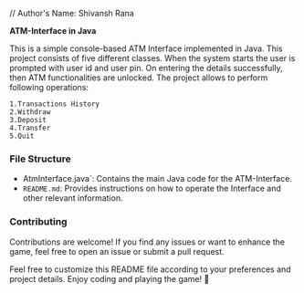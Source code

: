 // Author's Name: Shivansh Rana



**ATM-Interface in Java**

This is a simple console-based ATM Interface implemented in Java. This project consists of five different classes. When the system starts the user is prompted with user id and user pin. On entering the details successfully, then ATM functionalities
are unlocked. The project allows to perform following operations:

    1.Transactions History
    2.Withdraw
    3.Deposit
    4.Transfer
    5.Quit

### File Structure

- AtmInterface.java`: Contains the main Java code for the ATM-Interface.
- `README.md`: Provides instructions on how to operate the Interface and other relevant information.

### Contributing

Contributions are welcome! If you find any issues or want to enhance the game, feel free to open an issue or submit a pull request.

Feel free to customize this README file according to your preferences and project details. Enjoy coding and playing the game! 🚀
